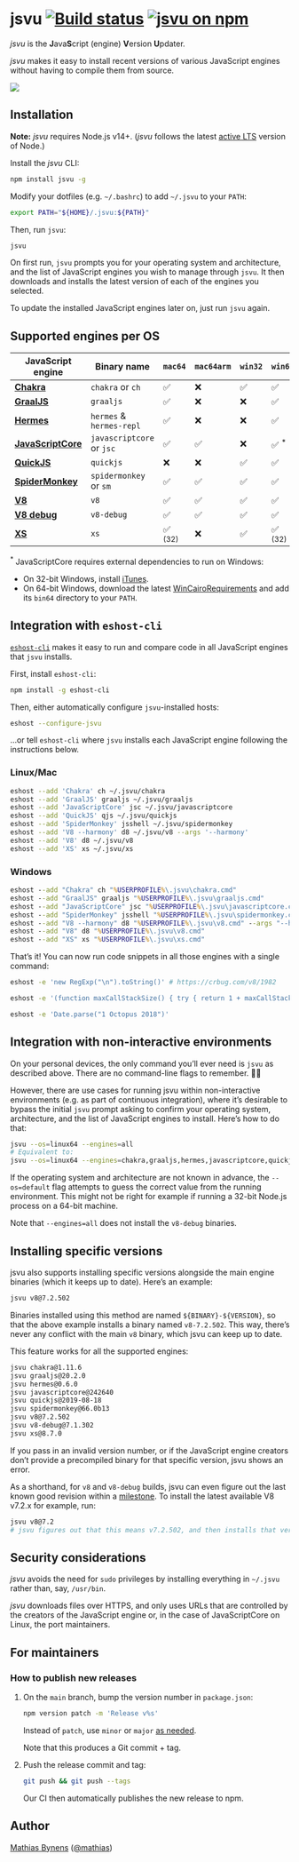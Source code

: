 # jsvu [![Build status](https://travis-ci.org/GoogleChromeLabs/jsvu.svg?branch=main)](https://travis-ci.org/GoogleChromeLabs/jsvu) [![jsvu on npm](https://img.shields.io/npm/v/jsvu)](https://www.npmjs.com/package/jsvu)

_jsvu_ is the <b>J</b>ava<b>S</b>cript (engine) <b>V</b>ersion <b>U</b>pdater.

_jsvu_ makes it easy to install recent versions of various JavaScript engines without having to compile them from source.

[![](screenshot.svg)](https://asciinema.org/a/rfS1M5ynKm1hGaBqJYJj0mGCi)

## Installation

**Note:** _jsvu_ requires Node.js v14+. (_jsvu_ follows the latest [active LTS](https://github.com/nodejs/Release#release-schedule) version of Node.)

Install the _jsvu_ CLI:

```sh
npm install jsvu -g
```

Modify your dotfiles (e.g. `~/.bashrc`) to add `~/.jsvu` to your `PATH`:

```sh
export PATH="${HOME}/.jsvu:${PATH}"
```

Then, run `jsvu`:

```sh
jsvu
```

On first run, `jsvu` prompts you for your operating system and architecture, and the list of JavaScript engines you wish to manage through `jsvu`. It then downloads and installs the latest version of each of the engines you selected.

To update the installed JavaScript engines later on, just run `jsvu` again.

## Supported engines per OS

| JavaScript engine         | Binary name               | `mac64`            | `mac64arm`     | `win32` | `win64`            | `linux32` | `linux64` |
| ------------------------- | ------------------------- | ------------------ | ----------- | ------- | ------------------ | --------- | --------- |
| [**Chakra**][ch]          | `chakra` or `ch`          | ✅                  | ❌           | ✅      | ✅                 | ❌        | ✅        |
| [**GraalJS**][graaljs]    | `graaljs`                 | ✅                  | ❌           | ❌      | ✅                 | ❌        | ✅        |
| [**Hermes**][hermes]      | `hermes` & `hermes-repl`  | ✅                  | ❌           | ❌      | ✅                 | ❌        | ✅        |
| [**JavaScriptCore**][jsc] | `javascriptcore` or `jsc` | ✅                  | ✅           | ❌      | ✅ <sup>\*</sup>   | ❌        | ✅        |
| [**QuickJS**][quickjs]    | `quickjs`                 | ❌                  | ❌           | ✅      | ✅                 | ✅        | ✅        |
| [**SpiderMonkey**][sm]    | `spidermonkey` or `sm`    | ✅                  | ✅           | ✅      | ✅                 | ✅        | ✅        |
| [**V8**][v8]              | `v8`                      | ✅                  | ✅           | ✅      | ✅                 | ✅        | ✅        |
| [**V8 debug**][v8]        | `v8-debug`                | ✅                  | ✅           | ✅      | ✅                 | ✅        | ✅        |
| [**XS**][xs]              | `xs`                      | ✅ <sup>(32)</sup>  | ❌           | ✅      | ✅ <sup>(32)</sup> | ✅        | ✅        |

<sup>\*</sup> JavaScriptCore requires external dependencies to run on Windows:
- On 32-bit Windows, install [iTunes](https://www.apple.com/itunes/download/).
- On 64-bit Windows, download the latest [WinCairoRequirements](https://github.com/WebKitForWindows/WinCairoRequirements/releases) and add its `bin64` directory to your `PATH`.

[ch]: https://github.com/Microsoft/ChakraCore/issues/2278#issuecomment-277301120
[graaljs]: https://github.com/oracle/graaljs
[hermes]: https://github.com/facebook/hermes/issues/17
[jsc]: https://bugs.webkit.org/show_bug.cgi?id=179945
[quickjs]: https://github.com/GoogleChromeLabs/jsvu/issues/73
[sm]: https://bugzilla.mozilla.org/show_bug.cgi?id=1336514
[v8]: https://bugs.chromium.org/p/chromium/issues/detail?id=936383
[xs]: https://github.com/Moddable-OpenSource/moddable-xst

## Integration with `eshost-cli`

[`eshost-cli`](https://github.com/bterlson/eshost-cli) makes it easy to run and compare code in all JavaScript engines that `jsvu` installs.

First, install `eshost-cli`:

```sh
npm install -g eshost-cli
```

Then, either automatically configure `jsvu`-installed hosts:

```sh
eshost --configure-jsvu
```

…or tell `eshost-cli` where `jsvu` installs each JavaScript engine following the instructions below.

### Linux/Mac

```sh
eshost --add 'Chakra' ch ~/.jsvu/chakra
eshost --add 'GraalJS' graaljs ~/.jsvu/graaljs
eshost --add 'JavaScriptCore' jsc ~/.jsvu/javascriptcore
eshost --add 'QuickJS' qjs ~/.jsvu/quickjs
eshost --add 'SpiderMonkey' jsshell ~/.jsvu/spidermonkey
eshost --add 'V8 --harmony' d8 ~/.jsvu/v8 --args '--harmony'
eshost --add 'V8' d8 ~/.jsvu/v8
eshost --add 'XS' xs ~/.jsvu/xs
```

### Windows

```bat
eshost --add "Chakra" ch "%USERPROFILE%\.jsvu\chakra.cmd"
eshost --add "GraalJS" graaljs "%USERPROFILE%\.jsvu\graaljs.cmd"
eshost --add "JavaScriptCore" jsc "%USERPROFILE%\.jsvu\javascriptcore.cmd"
eshost --add "SpiderMonkey" jsshell "%USERPROFILE%\.jsvu\spidermonkey.cmd"
eshost --add "V8 --harmony" d8 "%USERPROFILE%\.jsvu\v8.cmd" --args "--harmony"
eshost --add "V8" d8 "%USERPROFILE%\.jsvu\v8.cmd"
eshost --add "XS" xs "%USERPROFILE%\.jsvu\xs.cmd"
```

That’s it! You can now run code snippets in all those engines with a single command:

```sh
eshost -e 'new RegExp("\n").toString()' # https://crbug.com/v8/1982

eshost -e '(function maxCallStackSize() { try { return 1 + maxCallStackSize(); } catch (_) { return 1; }}())'

eshost -e 'Date.parse("1 Octopus 2018")'
```

## Integration with non-interactive environments

On your personal devices, the only command you’ll ever need is `jsvu` as described above. There are no command-line flags to remember. 👋🏻

However, there are use cases for running jsvu within non-interactive environments (e.g. as part of continuous integration), where it’s desirable to bypass the initial `jsvu` prompt asking to confirm your operating system, architecture, and the list of JavaScript engines to install. Here’s how to do that:

```sh
jsvu --os=linux64 --engines=all
# Equivalent to:
jsvu --os=linux64 --engines=chakra,graaljs,hermes,javascriptcore,quickjs,spidermonkey,v8,xs
```

If the operating system and architecture are not known in advance, the `--os=default` flag attempts to guess the correct value from the running environment. This might not be right for example if running a 32-bit Node.js process on a 64-bit machine.

Note that `--engines=all` does not install the `v8-debug` binaries.

## Installing specific versions

jsvu also supports installing specific versions alongside the main engine binaries (which it keeps up to date). Here’s an example:

```sh
jsvu v8@7.2.502
```

Binaries installed using this method are named `${BINARY}-${VERSION}`, so that the above example installs a binary named `v8-7.2.502`. This way, there’s never any conflict with the main `v8` binary, which jsvu can keep up to date.

This feature works for all the supported engines:

```sh
jsvu chakra@1.11.6
jsvu graaljs@20.2.0
jsvu hermes@0.6.0
jsvu javascriptcore@242640
jsvu quickjs@2019-08-18
jsvu spidermonkey@66.0b13
jsvu v8@7.2.502
jsvu v8-debug@7.1.302
jsvu xs@8.7.0
```

If you pass in an invalid version number, or if the JavaScript engine creators don’t provide a precompiled binary for that specific version, jsvu shows an error.

As a shorthand, for `v8` and `v8-debug` builds, jsvu can even figure out the last known good revision within a [milestone](https://v8.dev/docs/version-numbers). To install the latest available V8 v7.2.x for example, run:

```sh
jsvu v8@7.2
# jsvu figures out that this means v7.2.502, and then installs that version.
```

## Security considerations

_jsvu_ avoids the need for `sudo` privileges by installing everything in `~/.jsvu` rather than, say, `/usr/bin`.

_jsvu_ downloads files over HTTPS, and only uses URLs that are controlled by the creators of the JavaScript engine or, in the case of JavaScriptCore on Linux, the port maintainers.

## For maintainers

### How to publish new releases

1. On the `main` branch, bump the version number in `package.json`:

    ```sh
    npm version patch -m 'Release v%s'
    ```

    Instead of `patch`, use `minor` or `major` [as needed](https://semver.org/).

    Note that this produces a Git commit + tag.

1. Push the release commit and tag:

    ```sh
    git push && git push --tags
    ```

    Our CI then automatically publishes the new release to npm.

## Author

[Mathias Bynens](https://mathiasbynens.be/) ([@mathias](https://twitter.com/mathias))
